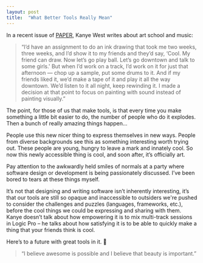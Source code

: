 ```yaml
---
layout: post
title:  "What Better Tools Really Mean"
---
```


In a recent issue of [PAPER][paper], Kanye West writes about art school and music:

> “I’d have an assignment to do an ink drawing that took me two weeks, three weeks, and I’d show it to my friends and they’d say, ‘Cool. My friend can draw. Now let’s go play ball. Let’s go downtown and talk to some girls.' But when I’d work on a track, I’d work on it for just that afternoon — chop up a sample, put some drums to it. And if my friends liked it, we’d make a tape of it and play it all the way downtown. We’d listen to it all night, keep rewinding it. I made a decision at that point to focus on painting with sound instead of painting visually.”

The point, for those of us that make tools, is that every time you make something a little bit easier to do, the number of people who do it explodes. Then a bunch of really amazing things happen…

People use this new nicer thing to express themselves in new ways. People from diverse backgrounds see this as something interesting worth trying out. These people are young, hungry to leave a mark and innately cool. So now this newly accessible thing is cool, and soon after, it’s officially art.

Pay attention to the awkwardly held smiles of normals at a party where software design or development is being passionately discussed. I’ve been bored to tears at these things myself.

It’s not that designing and writing software isn’t inherently interesting, it’s that our tools are still so opaque and inaccessible to outsiders we're pushed to consider the challenges and puzzles (languages, frameworks, etc.), before the cool things we could be expressing and sharing with them. Kanye doesn’t talk about how empowering it is to mix multi-track sessions in Logic Pro – he talks about how satisfying it is to be able to quickly make a thing that your friends think is cool.

Here’s to a future with great tools in it. 🌌

> “I believe awesome is possible and I believe that beauty is important.”

[paper]:http://www.papermag.com/2015/04/kanye_west.php
